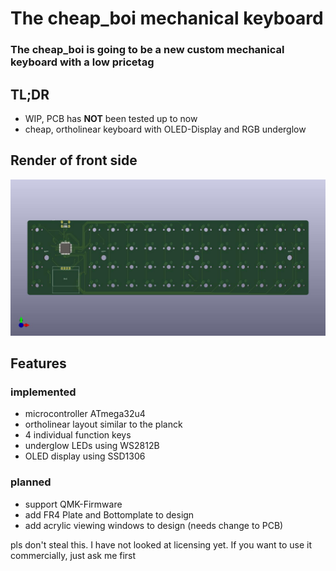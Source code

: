 # The cheap_boi mechanical keyboard
### The cheap_boi is going to be a new custom mechanical keyboard with a low pricetag
## TL;DR
- WIP, PCB has **NOT** been tested up to now 
- cheap, ortholinear keyboard with  OLED-Display and RGB underglow
## Render of front side
![render of front side](https://github.com/MangoIV/cheap_boi/blob/master/renders/pcb_front.jpg "render of front side")
## Features
### implemented
- microcontroller ATmega32u4
- ortholinear layout similar to the planck
- 4 individual function keys 
- underglow LEDs using WS2812B
- OLED display using SSD1306
### planned
- support QMK-Firmware
- add FR4 Plate and Bottomplate to design
- add acrylic viewing windows to design (needs change to PCB)

pls don't steal this. I have not looked at licensing yet. If you want to use it commercially, just ask me first 

